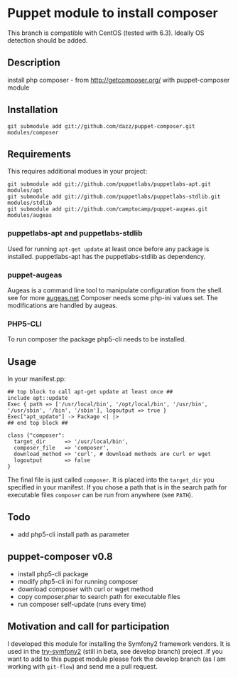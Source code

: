 # Puppet module to install composer

This branch is compatible with CentOS (tested with 6.3). Ideally OS detection should be added.

## Description

install php composer - from http://getcomposer.org/ with puppet-composer module

## Installation

    git submodule add git://github.com/dazz/puppet-composer.git modules/composer

## Requirements

This requires additional modues in your project:

    git submodule add git://github.com/puppetlabs/puppetlabs-apt.git modules/apt
    git submodule add git://github.com/puppetlabs/puppetlabs-stdlib.git modules/stdlib
    git submodule add git://github.com/camptocamp/puppet-augeas.git modules/augeas

### puppetlabs-apt and puppetlabs-stdlib

Used for running `apt-get update` at least once before any package is installed.
puppetlabs-apt has the puppetlabs-stdlib as dependency.

### puppet-augeas

Augeas is a command line tool to manipulate configuration from the shell. see for more [augeas.net](http://augeas.net/)
Composer needs some php-ini values set. The modifications are handled by augeas.

### PHP5-CLI

To run composer the package php5-cli needs to be installed.

## Usage

In your manifest.pp:

    ## top block to call apt-get update at least once ##
    include apt::update
    Exec { path => ['/usr/local/bin', '/opt/local/bin', '/usr/bin', '/usr/sbin', '/bin', '/sbin'], logoutput => true }
    Exec["apt_update"] -> Package <| |>
    ## end top block ##

    class {"composer":
      target_dir      => '/usr/local/bin',
      composer_file   => 'composer',
      download_method => 'curl', # download methods are curl or wget
      logoutput       => false
    }


The final file is just called `composer`. It is placed into the `target_dir` you specified in your manifest.
If you chose a path that is in the search path for executable files `composer` can be run from anywhere (see `PATH`).


## Todo

* add php5-cli install path as parameter

## puppet-composer v0.8

* install php5-cli package
* modify php5-cli ini for running composer
* download composer with curl or wget method
* copy composer.phar to search path for executable files
* run composer self-update (runs every time)

## Motivation and call for participation

I developed this module for installing the Symfony2 framework vendors. It is used in the [try-symfony2](https://github.com/dazz/try-symfony2) (still in beta, see develop branch) project .If you want to add to this puppet module please fork the develop branch (as I am working with `git-flow`) and send me a pull request.
